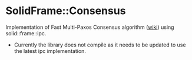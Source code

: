 # SolidFrame::Consensus

Implementation of Fast Multi-Paxos Consensus algorithm ([wiki](https://en.wikipedia.org/wiki/Paxos_(computer_science))) using solid::frame::ipc.

* Currently the library does not compile as it needs to be updated to use the latest ipc implementation.

